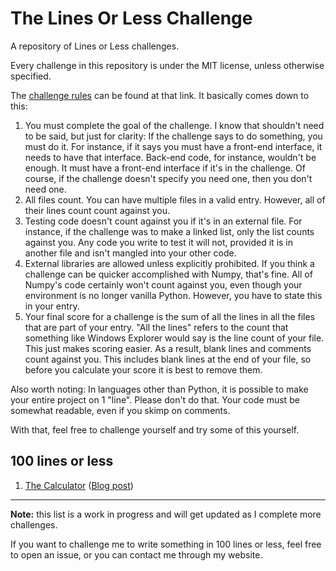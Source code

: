# The Lines Or Less Challenge 
A repository of Lines or Less challenges.

Every challenge in this repository is under the MIT license, unless otherwise specified.

The [challenge rules](https://www.computerbytez.com/lines-or-less-challenge) can be found at that link. It basically comes down to this:

1. You must complete the goal of the challenge. I know that shouldn't need to be said, but just for clarity: If the challenge says to do something, you must do it. For instance, if it says you must have a front-end interface, it needs to have that interface. Back-end code, for instance, wouldn't be enough. It must have a front-end interface if it's in the challenge. Of course, if the challenge doesn't specify you need one, then you don't need one.
2. All files count. You can have multiple files in a valid entry. However, all of their lines count count against you.
3. Testing code doesn't count against you if it's in an external file. For instance, if the challenge was to make a linked list, only the list counts against you. Any code you write to test it will not, provided it is in another file and isn't mangled into your other code.
4. External libraries are allowed unless explicitly prohibited. If you think a challenge can be quicker accomplished with Numpy, that's fine. All of Numpy's code certainly won't count against you, even though your environment is no longer vanilla Python. However, you have to state this in your entry.
5. Your final score for a challenge is the sum of all the lines in all the files that are part of your entry. "All the lines" refers to the count that something like Windows Explorer would say is the line count of your file. This just makes scoring easier. As a result, blank lines and comments count against you. This includes blank lines at the end of your file, so before you calculate your score it is best to remove them.

Also worth noting: In languages other than Python, it is possible to make your entire project on 1 "line". Please don't do that. Your code must be somewhat readable, even if you skimp on comments.

With that, feel free to challenge yourself and try some of this yourself.

## 100 lines or less

1. [The Calculator](https://github.com/ComputerBytez/LinesOrLess/tree/master/100/calculator) ([Blog post](https://www.computerbytez.com/how-to-write-a-calculator-in-100-lines-or-less/))

___

**Note:** this list is a work in progress and will get updated as I complete more challenges.

If you want to challenge me to write something in 100 lines or less, feel free to open an issue, or you can contact me through my website.
